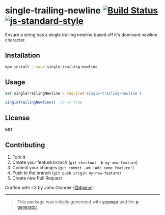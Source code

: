 # single-trailing-newline [![Build Status](https://secure.travis-ci.org/johnotander/single-trailing-newline.png?branch=master)](https://travis-ci.org/johnotander/single-trailing-newline) [![js-standard-style](https://img.shields.io/badge/code%20style-standard-brightgreen.svg?style=flat)](https://github.com/feross/standard)

Ensure a string has a single trailing newline based off it's dominant newline character.

## Installation

```bash
npm install --save single-trailing-newline
```

## Usage

```javascript
var singleTrailingNewline = require('single-trailing-newline')

singleTrailingNewline()  // => true
```

## License

MIT

## Contributing

1. Fork it
2. Create your feature branch (`git checkout -b my-new-feature`)
3. Commit your changes (`git commit -am 'Add some feature'`)
4. Push to the branch (`git push origin my-new-feature`)
5. Create new Pull Request

Crafted with <3 by John Otander ([@4lpine](https://twitter.com/4lpine)).

***

> This package was initially generated with [yeoman](http://yeoman.io) and the [p generator](https://github.com/johnotander/generator-p.git).
